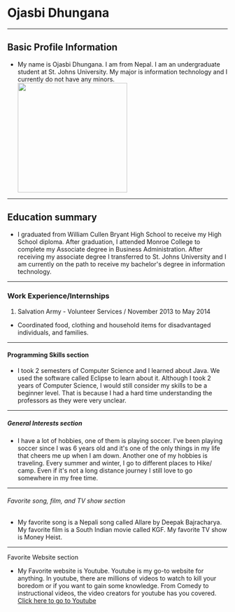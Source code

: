 <html>
 
 
<h1> Ojasbi Dhungana </h1>
<hr>

<h2> Basic Profile Information </h2>

<ul>
  <li> My name is Ojasbi Dhungana. I am from Nepal. I am an undergraduate student at St. Johns University.  My major is information technology and I currently do not have any minors. </li>
 <img src= "https://i.ibb.co/5x3Lf9s/ojasbi.png" width= "250" >

</ul>  
<hr>

<h2> Education summary </h2>
  
  <ul>
  <li> I graduated from William Cullen Bryant High School to receive my High School diploma. After graduation, I attended Monroe College to complete my Associate degree in Business Administration. After receiving my associate degree I transferred to St. Johns University and I am currently on the path to receive my bachelor's degree in  information technology. </li>
  
  
  </ul>
  <hr>

<h3> Work Experience/Internships </h3>

<ol>
  <li> Salvation Army - Volunteer Services / November 2013 to May 2014 </li>
</ol>

<ul> 
  <li> Coordinated food, clothing and household items for disadvantaged individuals, and families.</li> 
</ul>
 
<hr>

<h4> Programming Skills section </h4>
<ul>
  <li> I took 2 semesters of Computer Science and I learned about Java. We used the software called Eclipse to learn about it. Although I took 2 years of Computer Science, I would still consider my skills to be a beginner level. That is because I had a hard time understanding the professors as they were very unclear. </li>
  </ul>
  
  <hr>
  
  <h5> General Interests section </h5>
  <ul>
  <li> I have a lot of hobbies, one of them is playing soccer. I've been playing soccer since I was 6 years old and it's one of the only things in my life that cheers me up when I am down. Another one of my hobbies is traveling. Every summer and winter, I go to different places to Hike/ camp. Even if it's not a long distance journey I still love to go somewhere in my free time. </li>
  </ul>
  
  <hr>
  
  <h6> Favorite song, film, and TV show section </h6>
  <ul>
  <li> My favorite song is a Nepali song called Allare by Deepak Bajracharya. My favorite film is a South Indian movie called KGF. My favorite TV show is Money Heist. </li>
  </ul>
  
  <hr>
  
  <h7> Favorite Website section </h7>
  <ul>
 <li> My Favorite website is Youtube. Youtube is my go-to website for anything. In youtube, there are millions of videos to watch to kill your boredom or if you want to gain some knowledge. From Comedy to instructional videos, the video creators for youtube has you covered.
  <a href="https://www.youtube.com/" target = "_blank"> Click here to go to Youtube </a> </li>
 
 </ul>
